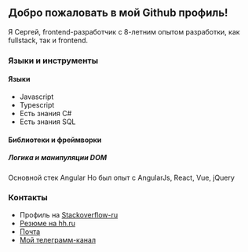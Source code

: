 ## Добро пожаловать в мой Github профиль!

Я Сергей, frontend-разработчик с 8-летним опытом разработки, как fullstack, так и frontend.

### Языки и инструменты

#### Языки

- Javascript
- Typescript
- Есть знания C#
- Есть знания SQL

#### Библиотеки и фреймворки

##### Логика и манипуляции DOM

Основной стек Angular
Но был опыт с AngularJs, React, Vue, jQuery

### Контакты

- Профиль на [Stackoverflow-ru](https://ru.stackoverflow.com/users/203140/sergey-glazirin)
- [Резюме на hh.ru](https://ekaterinburg.hh.ru/applicant/resumes/view?resume=f4e218d4ff04058d390039ed1f6e4d386f4b53)
- [Почта](mailto:sergey-glazirin@mail.ru)
- [Мой телеграмм-канал](https://t.me/how_i_write_code)
